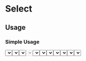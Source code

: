 <script setup>
  import Select from "./Select.vue"
  import FuzzyAdapter from "../select/adapter/fuzzy-adapter"
  import defineAsyncAdapter from "./adapter/async-adapter"
  import { ref } from "vue-demi"
  import { getProvinces, getCities } from './demo/get-region'

  const optionsA = ref(['Apple', 'Banana', 'Grape'])
  const optionsB = ref([
    { text: '🍎 Apfel', value: 'Apple' },
    { text: '🍇 Traube', value: 'Grape' },
    { text: '🍌 Bananen', value: 'Banana'},
  ])

  const value    = ref('')
  const selected = ref()
  const province = ref('')
  const city     = ref('')

  const provincesAdapter = defineAsyncAdapter(async (keyword, page, perPage) => {
    const response = await getProvinces(keyword, page, perPage)

    return response.data.map((item) => {
      return {
        text : item.name,
        value: item.id,
      }
    })
  }, [])

  const citiesAdapter = defineAsyncAdapter(async (keyword, page, perPage) => {
    const response = await getCities(province.value, keyword, page, perPage)

    return response.data.map((item) => {
      return {
        text : item.name,
        value: item.id,
      }
    })
  }, [province])
</script>


# Select

## Usage

### Simple Usage

<preview>
  <Select :options="optionsA" v-model="value" />
</preview>

```vue
<template>
  <Select
    v-model="value"
    :options="options" />
</template>

<script setup>
  const options = ref(['Apple', 'Banana', 'Grape'])
</script>
```

### with Text and Value

<preview>
  <Select :options="optionsB" v-model="value" />
</preview>

```vue
<template>
  <Select
    v-model="value"
    :options="options" />
</template>

<script setup>
  const options = ref([
    { text: '🍎 Apfel', value: 'Apple' },
    { text: '🍇 Traube', value: 'Grape' },
    { text: '🍌 Bananen', value: 'Banana'},
  ])
</script>
```
## Placeholder

You can set input placeholder via `placeholder` props

<preview>
  <Select placeholder="Pick A Value" />
</preview>

```vue
<template>
  <Select placeholder="Pick A Value" />
</template>
```

## Disabled State

<preview>
  <Select disabled />
</preview>

```vue
<template>
  <Select disabled />
</template>
```

## Readonly State
<preview>
  <Select readonly />
</preview>

```vue
<template>
  <Select readonly />
</template>
```

## Binding v-model

<preview>
  <Select :options="optionsB" v-model="value" />
</preview>

**Result :**

<pre><code>{{ value }}</code></pre>

```vue
<template>
  <Select
    v-model="value"
    :options="options" />
</template>
```

### Binding raw value

If you want to get original selected item (text and value) not value only. you can use `v-model:selected`.

<preview>
  <Select
    :options="optionsB"
    v-model="value"
    v-model:selected="selected" />
</preview>

**v-model**
<pre><code>{{ value }}</code></pre>

**v-model:selected**
<pre class="whitespace-normal"><code>{{ selected }}</code></pre>

```vue
<template>
  <Select
    :options="optionsB"
    v-model="value"
    v-model:selected="selected" />
</template>
```

## Fuzzy Search

This component has build-in Fuzzy-search Adapter, powered by [Fuze.js](https://fusejs.io/).

**Example:** try type `nn`, and you'll got `Bananen`

<preview>
  <Select
    :adapter="FuzzyAdapter"
    :options="optionsB"
    v-model="value" />
</preview>

```vue
<template>
  <Select
    v-model="value"
    :adapter="FuzzyAdapter"
    :options="options" />
</template>

<script setup>
  import FuzzyAdapter from './select/adapter/fuzzy-adapter'

  const options = ref([
    { text: '🍎 Apple', value: 'Apple' },
    { text: '🍇 Grape', value: 'Grape' },
    { text: '🍌 Banana', value: 'Banana'},
  ])
</script>
```


## Handling Asynchronous

Somecase you will need to load your options from API.
You just need define custom async adapter and request handler.
It will take care of loading, inifinite load, and other stuff.

<preview>
  <Select
    :adapter="provincesAdapter"
    v-model="province" />
</preview>

**Result:** <pre><code>{{ province }}</code></pre>

```vue
<template>
  <Select
    :adapter="provincesAdapter"
    v-model="province" />
</template>

<script setup>
  import defineAsyncAdapter from "./adapter/async-adapter"
  import { getProvinces } from '~/api/region'

  const provincesAdapter = defineAsyncAdapter(async (keyword, page, perPage) => {
    const response = await getProvinces(keyword, page, perPage)

    return response.data.map((item) => {
      return {
        text : item.name,
        value: item.code,
      }
    })
  }, [])
</script>
```

### Reactivity inside Handler

When you working with chaining select like `province` -> `city` form.
Normally, when you select the province, it should trigger reload on city based on the province.
To do this, you need add the province value as **watch dependencies**. It will automatically reload when `province` is changed

<preview class="flex-col gap-2">
  <Select
    v-model="province"
    placeholder="Select Province"
    :adapter="provincesAdapter"
    @user-input="city = ''" />
  <Select
    v-model="city"
    placeholder="Select Cities"
    :adapter="citiesAdapter" />
</preview>

```vue
<template>
  <Select
    v-model="province"
    placeholder="Select Province"
    :adapter="provincesAdapter"
    @user-input="city = ''" />
  <Select
    v-model="city"
    placeholder="Select Cities"
    :adapter="citiesAdapter" />
</template>

<script setup>
  import defineAsyncAdapter from "./adapter/async-adapter"
  import { getProvinces } from '~/api/region'

  const province = ref('')
  const city     = ref('')

  const provincesAdapter = defineAsyncAdapter(/* example above */)

  const citiesAdapter = defineAsyncAdapter(async (keyword, page, perPage) => {
    const response = await getCities(province.value, keyword, page, perPage)
                                    // 👆 reactive ref
    return response.data.map((item) => {
      return {
        text : item.name,
        value: item.id,
      }
    })
  }, [province]) // 👈 need to add `province` as watch deps
</script>
```
## API

### Props

| Props         |   Type    |    Default    | Description                        |
|---------------|:---------:|:-------------:|------------------------------------|
| `options`     |  `Array`  |      `-`      | Select option's items              |
| `placeholder` | `String`  |      `-`      | Input placeholder                  |
| `disabled`    | `Boolean` |    `false`    | Disabled state                     |
| `readonly`    | `Boolean` |    `false`    | Readonly state                     |
| `emptyText`   | `String`  |   `No Data`   | Label when options is empty        |
| `loadingText` | `String`  | `Loading...`  | Label when loading                 |
| `adapter`     | `Adapter` | `BaseAdapter` | Adapter for loading option's items |
| `modelValue`  |   `Any`   |      `-`      | `v-model` value                    |
| `selected`    | `Object`  |      `-`      | `v-model:selected` value           |

### Slots

| Name      | Description                               |
|-----------|-------------------------------------------|
| `empty`   | Content when option is empty or not found |
| `loading` | Content when loading                      |
| `option`  | Content to place in Option Items          |

### Events

| Name        | Arguments | Description                                                                      |
|-------------|-----------|----------------------------------------------------------------------------------|
| `change`    | Object    | Event when value changed                                                         |
| `userInput` | Object    | Similar to `change`, but it's only triggered when user really clicked the option |

## See Also
- [Input](/input/component)
- Input Group
- [Dropdown](/dropdown/component)
